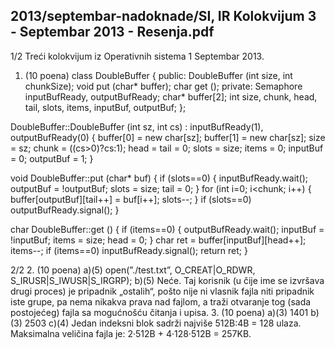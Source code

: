 2013/septembar-nadoknade/SI, IR Kolokvijum 3 - Septembar 2013 - Resenja.pdf
--------------------------------------------------------------------------------


1/2
Treći kolokvijum iz Operativnih sistema 1
Septembar 2013.
1. (10 poena)
class DoubleBuffer {
public:
  DoubleBuffer (int size, int chunkSize);
  void put (char* buffer);
  char get ();
private:
  Semaphore inputBufReady, outputBufReady;
  char* buffer[2];
  int size, chunk, head, tail, slots, items, inputBuf, outputBuf;
};

DoubleBuffer::DoubleBuffer (int sz, int cs)
  : inputBufReady(1), outputBufReady(0) {
  buffer[0] = new char[sz];
  buffer[1] = new char[sz];
  size = sz;
  chunk = ((cs>0)?cs:1);
  head = tail = 0;
  slots = size; items = 0;
  inputBuf = 0; outputBuf = 1;
}

void DoubleBuffer::put (char* buf) {
  if (slots==0) {
    inputBufReady.wait();
    outputBuf = !outputBuf;
    slots = size;
    tail = 0;
  }
  for (int i=0; i<chunk; i++) {
    buffer[outputBuf][tail++] = buf[i++];
    slots--;
  }
  if (slots==0)
    outputBufReady.signal();
}

char DoubleBuffer::get () {
  if (items==0) {
    outputBufReady.wait();
    inputBuf = !inputBuf;
    items = size;
    head = 0;
  }
  char ret = buffer[inputBuf][head++];
  items--;
  if (items==0)
    inputBufReady.signal();
  return ret;
}

2/2
2. (10 poena)
a)(5) open(”./test.txt”, O_CREAT|O_RDWR, S_IRUSR|S_IWUSR|S_IRGRP);
b)(5) Neće. Taj korisnik (u čije ime se izvršava drugi proces) je pripadnik „ostalih“, pošto nije
ni vlasnik fajla niti pripadnik iste grupe, pa nema nikakva prava nad fajlom, a traži otvaranje
tog (sada postojećeg) fajla sa mogućnošću čitanja i upisa.
3. (10 poena)
a)(3) 1401 b)(3) 2503
c)(4) Jedan indeksni blok sadrži najviše 512B:4B = 128 ulaza.
 Maksimalna veličina fajla je: 2·512B + 4·128·512B = 257KB.
